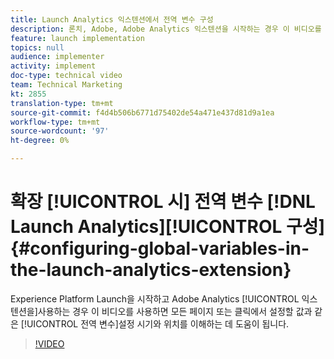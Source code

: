 ```yaml
---
title: Launch Analytics 익스텐션에서 전역 변수 구성
description: 론치, Adobe, Adobe Analytics 익스텐션을 시작하는 경우 이 비디오를 사용하면 전역 변수를 언제 어디서 설정할지, 즉 모든 페이지 또는 클릭에서 설정하고자 하는 값을 이해할 수 있습니다.
feature: launch implementation
topics: null
audience: implementer
activity: implement
doc-type: technical video
team: Technical Marketing
kt: 2855
translation-type: tm+mt
source-git-commit: f4d4b506b6771d75402de54a471e437d81d9a1ea
workflow-type: tm+mt
source-wordcount: '97'
ht-degree: 0%

---
```



# 확장 [!UICONTROL 시] 전역 변수 [!DNL Launch Analytics][!UICONTROL 구성] {#configuring-global-variables-in-the-launch-analytics-extension}

Experience Platform Launch을 시작하고 Adobe Analytics [!UICONTROL 익스텐션을]사용하는 경우 이 비디오를 사용하면 모든 페이지 또는 클릭에서 설정할 값과 같은 [!UICONTROL 전역 변수]설정 시기와 위치를 이해하는 데 도움이 됩니다.

>[!VIDEO](https://video.tv.adobe.com/v/27181/?quality=9)
